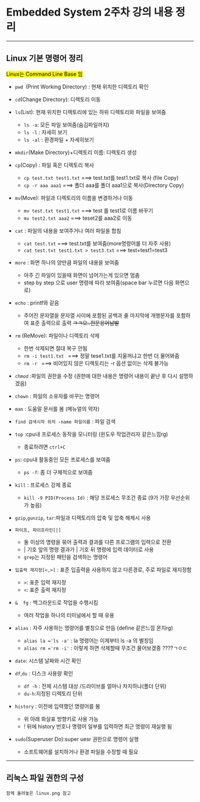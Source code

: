 # Embedded System 2주차 강의 내용 정리


---

## Linux 기본 명령어 정리
<mark>Linux는 Command Line Base 임</mark>

- `pwd `(Print Working Directory) : 현재 위치한 디렉토리 확인

-  `cd`(Change Directory): 디렉토리 이동

- `ls`(List): 현재 위치한 디렉토리에 있는 하위 디렉토리와 파일을 보여줌
    - `ls -a`: 모든 파일 보여줌(숨김파일까지)
    -  `ls -l` : 자세히 보기
    - `ls -al` : 환경파일 + 자세히보기

- `mkdir`(Make Directory)+디렉토리 이름: 디렉토리 생성
- `cp`(Copy) : 파일 혹은 디렉토리 복사
   - `cp test.txt test1.txt` ===> test.txt를 test1.txt로 복사 (file Copy)
   - `cp -r aaa aaa1`  ===> 폴더 aaa를 폴더 aaa1으로 복사(Directory Copy)

- `mv`(Move): 파일과 디렉토리의 이름을 변경하거나 이동
   - `mv test.txt test1.txt` ===> test 를 test1로 이름 바꾸기
   - `mv test2.txt aaa2`  ===> teset2를 aaa2로 이동
- `cat` : 파일의 내용을 보여주거나 여러 파일을 합침
   - `cat test.txt` ===> test.txt를 보여줌(more명령어를 더 자주 사용)
   - `cat test.txt test1.txt > test3.txt` ===> test+test1=test3
- `more` : 화면 하나의 양만큼 파일의 내용을 보여줌
   - 아주 긴 파일이 있을때 화면이 넘어가는게 있으면 멈춤
   - step by step 으로 user 명령에 따라 보여줌(space bar 누르면 다음 화면으로)
- `echo` : printf와 같음
   - 주어진 문자열을 문자열 사이에 포함된 공백과 줄 마지막에 개행문자를 포함하여 표준 출력으로 출력 ~~ㅋㅋ오..전문용어남발~~
- `rm` (ReMove): 파일이나 디렉토리 삭제
   - 한번 삭제되면 절대 복구 안됨
   - `rm -i test1.txt ` ===> 정말 tese1.txt를 지울꺼냐고 한번 더 물어봐줌
   - `rm -r `  ===> 비어있지 않은 디렉토리는 -r 옵션 없이는 삭제 불가능
- `chmod` :파일의 권한을 수정  (권한에 대한 내용은 명령어 내용이 끝난 후 다시 설명하겠음)
- `chown` : 파일의 소유자를 바꾸는 명령어
- `man` : 도움말 문서를 봄 (메뉴얼의 약자)
- `find 검색시작 위치 -name 파일이름` : 파일 검색
- `top` :cpu내 프로세스 동작을 모니터링 (윈도우 작업관리자 같은느낌rg)
    -  종료하려면 `ctrl+C`
- `ps`: cpu내 활동중인 모든 프로세스를 보여줌
   - `ps -f`: 좀 더 구체적으로 보여줌     
- `kill` : 프로세스 강제 종료
    - `kill -9 PID(Process Id)` : 해당 프로세스 무조건 종료 (9가 가장 우선순위가 높음)
- `gzip`,`gunzip`, `tar`:파일과 디렉토리의 압축 및 압축 해제시 사용
- `파이프, 파이프라인[|]`
     - 둘 이상의 명령을 묶어 출력과 결과를 다른 프로그램의 입력으로 전환
     - | 기호 앞의 명령 결과가 | 기호 뒤 명령에 입력 데이터로 사용
     - `grep`는 지정된 패턴을 검색하는 명령어
- `입출력 재지정[<,>]` : 표준 입출력을 사용하지 않고 다른경로, 주로 파일로 재지정함
    - `>`: 표준 입력 재지정
    - `<`: 표준 출력 재지정    
- `&  fg` : 백그라운드로 작업을 수행시킴
   - 여러 작업을 하나의 터미널에서 할 때 유용
- `alias` : 자주 사용하는 명령어를 별칭으로 만듬 (define 같은느낌 몬지rg)
   - `alias la ='ls -a'` : la 명령어는 이제부터 ls -a 의 별칭임
   - `alias rm ='rm -i'` : 이렇게 하면 삭제할때 무조건 물어보겠죵 ????ㄱㅇㄷ
- `date`: 시스템 날짜와 시간 확인
- `df`,`du` : 디스크 사용량 확인
    - `df -h` :    전체 시스템 대상 /드라이브를 얼마나 차지하냐(폴더 단위)
    - `du-h`:지정된 디렉토리 단위
- `history` : 이전에 입력했던 명령어를 봄
   - 위 아래 화살표 방향키로 사용 가능
   - ! 뒤에 history 번호나 명령어 일부를 입력하면 최근 명령이 재실행 됨
- `sudo`(Superuser Do):super uesr 권한으로 명령어 실행
   - 소프트웨어를 설치하거나 환경 파일을 수정할 때 필요

---

## 리눅스 파일 권한의 구성
    함께 올려놓은 linux.png 참고 
